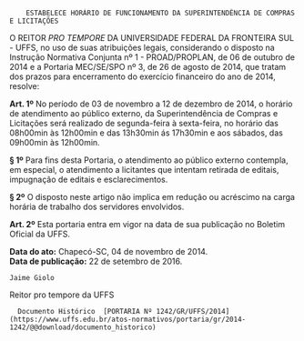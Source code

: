         ESTABELECE HORÁRIO DE FUNCIONAMENTO DA SUPERINTENDÊNCIA DE COMPRAS E LICITAÇÕES  

O REITOR *PRO TEMPORE* DA UNIVERSIDADE FEDERAL DA FRONTEIRA SUL - UFFS, no uso de suas atribuições legais, considerando o disposto na Instrução Normativa Conjunta nº 1 - PROAD/PROPLAN, de 06 de outubro de 2014 e a Portaria MEC/SE/SPO nº 3, de 26 de agosto de 2014, que tratam dos prazos para encerramento do exercício financeiro do ano de 2014, resolve:

 **Art. 1º** No período de 03 de novembro a 12 de dezembro de 2014, o horário de atendimento ao público externo, da Superintendência de Compras e Licitações será realizado de segunda-feira à sexta-feira, no horário das 08h00min às 12h00min e das 13h30min ás 17h30min e aos sábados, das 09h00min às 12h00min.

 **§ 1º** Para fins desta Portaria, o atendimento ao público externo contempla, em especial, o atendimento a licitantes que intentam retirada de editais, impugnação de editais e esclarecimentos.

 **§ 2º** O disposto neste artigo não implica em redução ou acréscimo na carga horária de trabalho dos servidores envolvidos.

 **Art. 2º** Esta portaria entra em vigor na data de sua publicação no Boletim Oficial da UFFS.

  

   **Data do ato:** Chapecó-SC, 04 de novembro de 2014.   
 **Data de publicação:**  22 de setembro de 2016. 

    Jaime Giolo   
 Reitor pro tempore da UFFS 

      Documento Histórico  [PORTARIA Nº 1242/GR/UFFS/2014](https://www.uffs.edu.br/atos-normativos/portaria/gr/2014-1242/@@download/documento_historico)     
      